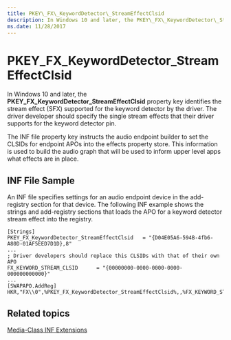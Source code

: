 ```yaml
---
title: PKEY\_FX\_KeywordDetector\_StreamEffectClsid
description: In Windows 10 and later, the PKEY\_FX\_KeywordDetector\_StreamEffectClsid property key identifies the stream effect (SFX) supported for the keyword detector by the driver.
ms.date: 11/28/2017
---
```


# PKEY\_FX\_KeywordDetector\_StreamEffectClsid


In Windows 10 and later, the **PKEY\_FX\_KeywordDetector\_StreamEffectClsid** property key identifies the stream effect (SFX) supported for the keyword detector by the driver. The driver developer should specify the single stream effects that their driver supports for the keyword detector pin.

The INF file property key instructs the audio endpoint builder to set the CLSIDs for endpoint APOs into the effects property store. This information is used to build the audio graph that will be used to inform upper level apps what effects are in place.

## <span id="INF_File_Sample"></span><span id="inf_file_sample"></span><span id="INF_FILE_SAMPLE"></span>INF File Sample


An INF file specifies settings for an audio endpoint device in the add-registry section for that device. The following INF example shows the strings and add-registry sections that loads the APO for a keyword detector stream effect into the registry.

```inf
[Strings]
PKEY_FX_KeywordDetector_StreamEffectClsid   = "{D04E05A6-594B-4fb6-A80D-01AF5EED7D1D},8"
...
; Driver developers should replace this CLSIDs with that of their own APO
FX_KEYWORD_STREAM_CLSID      = "{00000000-0000-0000-0000-000000000000}"
...
[SWAPAPO.AddReg]
HKR,"FX\\0",%PKEY_FX_KeywordDetector_StreamEffectClsid%,,%FX_KEYWORD_STREAM_CLSID%
```

## <span id="related_topics"></span>Related topics


[Media-Class INF Extensions](media-class-inf-extensions.md)

 

 






